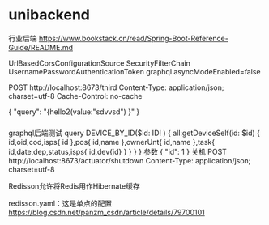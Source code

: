 # unibackend
行业后端
https://www.bookstack.cn/read/Spring-Boot-Reference-Guide/README.md

UrlBasedCorsConfigurationSource
SecurityFilterChain
UsernamePasswordAuthenticationToken
graphql asyncModeEnabled=false

POST http://localhost:8673/third
Content-Type: application/json; charset=utf-8
Cache-Control: no-cache

{   "query": "{hello2(value:\"sdvvsd\") }" }

###
graphql后端测试
  query DEVICE_BY_ID($id: ID! ) {
    all:getDeviceSelf(id: $id) {
			id,oid,cod,isps{
				id
			},pos{
				id,name
			},ownerUnt{
				id,name
			},task{
				id,date,dep,status,isps{ id,dev{id} }
			}
		}
	}
参数
{
  "id": 1
}
关机
POST http://localhost:8673/actuator/shutdown
Content-Type: application/json; charset=utf-8

Redisson允许将Redis用作Hibernate缓存
<!-- Redisson Region Cache factory -->
<property name="hibernate.cache.region.factory_class" value="org.redisson.hibernate.RedissonRegionFactory" />
<!-- or 具有本地缓存​​支持-->
<property name="hibernate.cache.region.factory_class" value="org.redisson.hibernate.RedissonLocalCachedRegionFactory" />

redisson.yaml：这是单点的配置 https://blog.csdn.net/panzm_csdn/article/details/79700101

